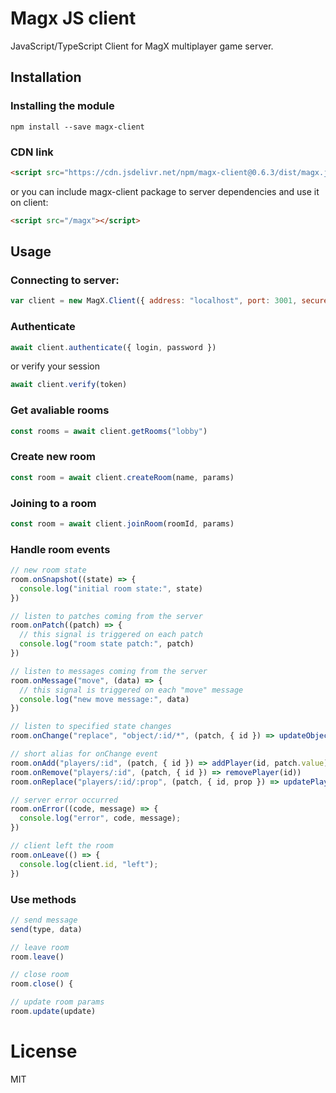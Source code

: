 # Magx JS client

JavaScript/TypeScript Client for MagX multiplayer game server.

## Installation

### Installing the module
```
npm install --save magx-client
```

### CDN link

```html
<script src="https://cdn.jsdelivr.net/npm/magx-client@0.6.3/dist/magx.js"></script>
```

or you can include magx-client package to server dependencies and use it on client:

```html
<script src="/magx"></script>
```

## Usage

### Connecting to server:
```js
var client = new MagX.Client({ address: "localhost", port: 3001, secure: true })
```

### Authenticate
```js
await client.authenticate({ login, password })
```

or verify your session
```js
await client.verify(token)
```

### Get avaliable rooms
```js
const rooms = await client.getRooms("lobby")
```

### Create new room
```js
const room = await client.createRoom(name, params)
```

### Joining to a room
```js
const room = await client.joinRoom(roomId, params)
```

### Handle room events
```js
// new room state
room.onSnapshot((state) => {
  console.log("initial room state:", state)
})

// listen to patches coming from the server
room.onPatch((patch) => {
  // this signal is triggered on each patch
  console.log("room state patch:", patch)
})

// listen to messages coming from the server
room.onMessage("move", (data) => {
  // this signal is triggered on each "move" message
  console.log("new move message:", data)
})

// listen to specified state changes
room.onChange("replace", "object/:id/*", (patch, { id }) => updateObject(id, patch))

// short alias for onChange event
room.onAdd("players/:id", (patch, { id }) => addPlayer(id, patch.value)
room.onRemove("players/:id", (patch, { id }) => removePlayer(id))
room.onReplace("players/:id/:prop", (patch, { id, prop }) => updatePlayer(id, prop, patch.value))

// server error occurred
room.onError((code, message) => {
  console.log("error", code, message);
})

// client left the room
room.onLeave(() => {
  console.log(client.id, "left");
})
```

### Use methods
```js
// send message
send(type, data)

// leave room
room.leave()

// close room
room.close() {

// update room params
room.update(update)
```

# License
MIT
